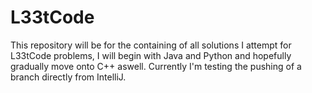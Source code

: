 # L33tCode
This repository will be for the containing of all solutions I attempt for L33tCode problems, I will begin with Java and Python and hopefully gradually move onto C++ aswell.
Currently I'm testing the pushing of a branch directly from IntelliJ.
